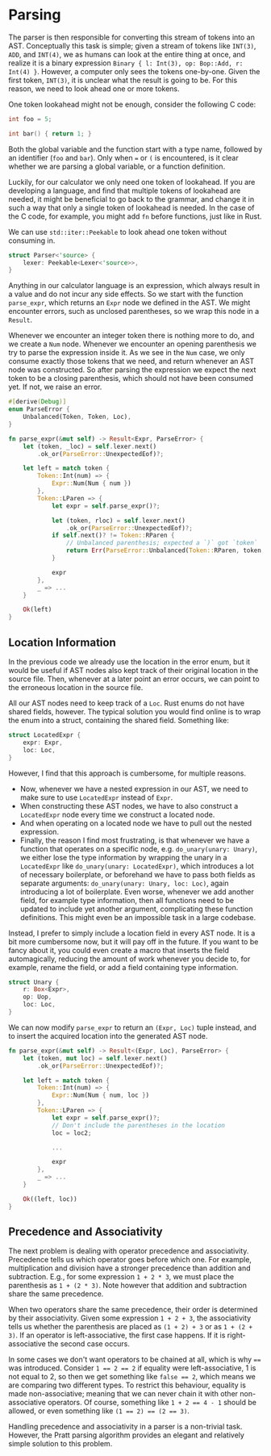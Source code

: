 
# Parsing

The parser is then responsible for converting this stream of tokens into an AST.
Conceptually this task is simple; given a stream of tokens like `INT(3)`, `ADD`,
and `INT(4)`, we as humans can look at the entire thing at once, and realize it
is a binary expression `Binary { l: Int(3), op: Bop::Add, r: Int(4) }`. However,
a computer only sees the tokens one-by-one. Given the first token, `INT(3)`, it
is unclear what the result is going to be. For this reason, we need to look
ahead one or more tokens.

One token lookahead might not be enough, consider the following C code:

```C
int foo = 5;

int bar() { return 1; }
```

Both the global variable and the function start with a type name, followed by an
identifier (`foo` and `bar`). Only when `=` or `(` is encountered, is it clear
whether we are parsing a global variable, or a function definition.

Luckily, for our calculator we only need one token of lookahead. If you are
developing a language, and find that multiple tokens of lookahead are needed, it
might be beneficial to go back to the grammar, and change it in such a way that
only a single token of lookahead is needed. In the case of the C code, for
example, you might add `fn` before functions, just like in Rust.

We can use `std::iter::Peekable` to look ahead one token without consuming in.

```rust
struct Parser<'source> {
    lexer: Peekable<Lexer<'source>>,
}
```

Anything in our calculator language is an expression, which always result in a
value and do not incur any side effects. So we start with the function
`parse_expr`, which returns an `Expr` node we defined in the AST. We might
encounter errors, such as unclosed parentheses, so we wrap this node in a
`Result`.

Whenever we encounter an integer token there is nothing more to do, and we
create a `Num` node. Whenever we encounter an opening parenthesis we try to
parse the expression inside it. As we see in the `Num` case, we only consume
exactly those tokens that we need, and return whenever an AST node was
constructed. So after parsing the expression we expect the next token to be a
closing parenthesis, which should not have been consumed yet. If not, we raise
an error.

```rust
#[derive(Debug)]
enum ParseError {
    Unbalanced(Token, Token, Loc),
}

fn parse_expr(&mut self) -> Result<Expr, ParseError> {
    let (token, _loc) = self.lexer.next()
        .ok_or(ParseError::UnexpectedEof)?;

    let left = match token {
        Token::Int(num) => {
            Expr::Num(Num { num })
        },
        Token::LParen => {
            let expr = self.parse_expr()?;

            let (token, rloc) = self.lexer.next()
                .ok_or(ParseError::UnexpectedEof)?;
            if self.next()? != Token::RParen {
                // Unbalanced parenthesis; expected a `)` got `token`
                return Err(ParseError::Unbalanced(Token::RParen, token, rloc));
            }

            expr
        },
        _ => ...
    }

    Ok(left)
}
```

## Location Information

In the previous code we already use the location in the error enum, but it would
be useful if AST nodes also kept track of their original location in the source
file. Then, whenever at a later point an error occurs, we can point to the
erroneous location in the source file.

All our AST nodes need to keep track of a `Loc`. Rust enums do not have shared
fields, however. The typical solution you would find online is to wrap the enum
into a struct, containing the shared field. Something like:

```rust
struct LocatedExpr {
    expr: Expr,
    loc: Loc,
}
```

However, I find that this approach is cumbersome, for multiple reasons.

- Now, whenever we have a nested expression in our AST, we need to make sure to
  use `LocatedExpr` instead of `Expr`.
- When constructing these AST nodes, we have to also construct a `LocatedExpr`
  node every time we construct a located node.
- And when operating on a located node we have to pull out the nested
  expression.
- Finally, the reason I find most frustrating, is that whenever we have a
  function that operates on a specific node, e.g. `do_unary(unary: Unary)`, we
  either lose the type information by wrapping the unary in a `LocatedExpr` like
  `do_unary(unary: LocatedExpr)`, which introduces a lot of necessary
  boilerplate, or beforehand we have to pass both fields as separate arguments:
  `do_unary(unary: Unary, loc: Loc)`, again introducing a lot of boilerplate.
  Even worse, whenever we add another field, for example type information, then
  all functions need to be updated to include yet another argument, complicating
  these function definitions. This might even be an impossible task in a large
  codebase.

Instead, I prefer to simply include a location field in every AST node. It is a
bit more cumbersome now, but it will pay off in the future. If you want to be
fancy about it, you could even create a macro that inserts the field
automagically, reducing the amount of work whenever you decide to, for example,
rename the field, or add a field containing type information.

```rust
struct Unary {
    r: Box<Expr>,
    op: Uop,
    loc: Loc,
}
```

We can now modify `parse_expr` to return an `(Expr, Loc)` tuple instead, and to
insert the acquired location into the generated AST node.

```rust
fn parse_expr(&mut self) -> Result<(Expr, Loc), ParseError> {
    let (token, mut loc) = self.lexer.next()
        .ok_or(ParseError::UnexpectedEof)?;

    let left = match token {
        Token::Int(num) => {
            Expr::Num(Num { num, loc })
        },
        Token::LParen => {
            let expr = self.parse_expr()?;
            // Don't include the parentheses in the location
            loc = loc2;

            ...

            expr
        },
        _ => ...
    }

    Ok((left, loc))
}
```

## Precedence and Associativity

The next problem is dealing with operator precedence and associativity.
Precedence tells us which operator goes before which one. For example,
multiplication and division have a stronger precedence than addition and
subtraction. E.g., for some expression `1 + 2 * 3`, we must place the
parenthesis as `1 + (2 * 3)`. Note however that addition and subtraction share
the same precedence.

When two operators share the same precedence, their order is determined by their
associativity. Given some expression `1 + 2 + 3`, the associativity tells us
whether the parenthesis are placed as `(1 + 2) + 3` or as `1 + (2 + 3)`. If an
operator is left-associative, the first case happens. If it is right-associative
the second case occurs.

In some cases we don't want operators to be chained at all, which is why `==`
was introduced. Consider `1 == 2 == 2` if equality were left-associative, 1 is
not equal to 2, so then we get something like `false == 2`, which means we are
comparing two different types. To restrict this behaviour, equality is made
non-associative; meaning that we can never chain it with other non-associative
operators. Of course, something like `1 + 2 == 4 - 1` should be allowed, or even
something like `(1 == 2) == (2 == 3)`.

Handling precedence and associativity in a parser is a non-trivial task.
However, the Pratt parsing algorithm provides an elegant and relatively simple
solution to this problem.
